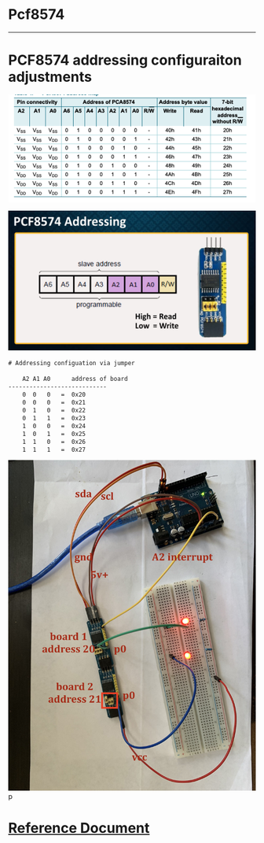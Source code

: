 # Pcf8574

---

# PCF8574 addressing configuraiton adjustments

![img](https://github.com/adarshkumarsingh83/arduino/blob/master/APPLICATION/pcf8574-chain-example/pca8574%20addressing%20configuration.png)

![img](https://github.com/adarshkumarsingh83/arduino/blob/master/APPLICATION/pcf8574-chain-example/pcf.png)

```
# Addressing configuation via jumper 

	A2 A1 A0      address of board 
----------------------------	
	0  0   0   =  0x20
	0  0   0   =  0x21
    0  1   0   =  0x22
    0  1   1   =  0x23
    1  0   0   =  0x24
    1  0   1   =  0x25
    1  1   0   =  0x26
    1  1   1   =  0x27
```

![img](https://github.com/adarshkumarsingh83/arduino/blob/master/APPLICATION/pcf8574-chain-example/poc.jpg)
p
# [Reference Document ](https://github.com/adarshkumarsingh83/arduino/blob/master/APPLICATION/pcf8574-chain-example/PCA8574_PCA8574A.pdf)
